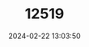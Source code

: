 ---
title: "12519"
category: "Lynx lynx"
draft: false
date: 2024-02-22 13:03:50
languages:
  Mongolian: ["Evroasiin Shiluus", "Shiluus Mii"]
  Spanish; Castilian: ["Lince", "Lince Boreal"]
  French: ["Lynx", "Lynx Boréal"]
  English: ["Eurasian Lynx"]
---